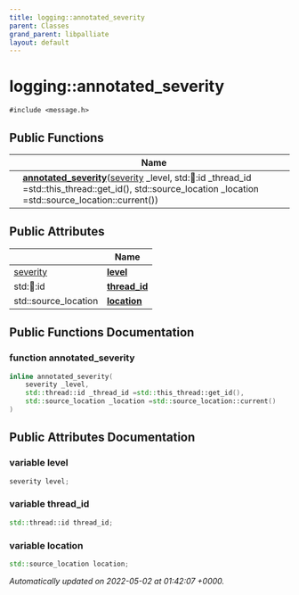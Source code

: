 ```yaml
---
title: logging::annotated_severity
parent: Classes
grand_parent: libpalliate
layout: default
---
```


# logging::annotated_severity






`#include <message.h>`

## Public Functions

|                | Name           |
| -------------- | -------------- |
| | **[annotated_severity](/libpalliate/generated/Classes/structlogging_1_1annotated__severity#function-annotated-severity)**([severity](/libpalliate/generated/Namespaces/namespacelogging#enum-severity) _level, std::thread::id _thread_id =std::this_thread::get_id(), std::source_location _location =std::source_location::current()) |

## Public Attributes

|                | Name           |
| -------------- | -------------- |
| [severity](/libpalliate/generated/Namespaces/namespacelogging#enum-severity) | **[level](/libpalliate/generated/Classes/structlogging_1_1annotated__severity#variable-level)**  |
| std::thread::id | **[thread_id](/libpalliate/generated/Classes/structlogging_1_1annotated__severity#variable-thread-id)**  |
| std::source_location | **[location](/libpalliate/generated/Classes/structlogging_1_1annotated__severity#variable-location)**  |

## Public Functions Documentation

### function annotated_severity

```cpp
inline annotated_severity(
    severity _level,
    std::thread::id _thread_id =std::this_thread::get_id(),
    std::source_location _location =std::source_location::current()
)
```


## Public Attributes Documentation

### variable level

```cpp
severity level;
```


### variable thread_id

```cpp
std::thread::id thread_id;
```


### variable location

```cpp
std::source_location location;
```



_Automatically updated on 2022-05-02 at 01:42:07 +0000._